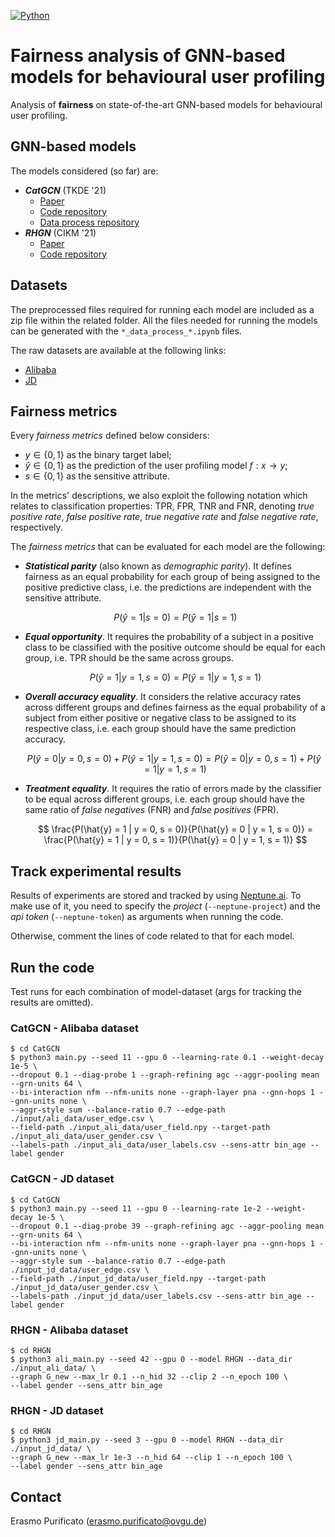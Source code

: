 [![Python](https://img.shields.io/badge/Python-3.8.10-%233776AB?logo=Python)](https://www.python.org/)

# Fairness analysis of GNN-based models for behavioural user profiling

Analysis of **fairness** on state-of-the-art GNN-based models for behavioural user profiling.

## GNN-based models
The models considered (so far) are:

* ***CatGCN*** (TKDE '21)
    * [Paper](https://arxiv.org/abs/2009.05303)
    * [Code repository](https://github.com/TachiChan/CatGCN)
    * [Data process repository](https://github.com/TachiChan/Data_Process)
* ***RHGN*** (CIKM '21)
    * [Paper](https://arxiv.org/abs/2110.07181)
    * [Code repository](https://github.com/CRIPAC-DIG/RHGN)

## Datasets
The preprocessed files required for running each model are included as a zip file within the related folder.
All the files needed for running the models can be generated with the `*_data_process_*.ipynb` files.

The raw datasets are available at the following links:
* [Alibaba](https://tianchi.aliyun.com/dataset/dataDetail?dataId=56)
* [JD](https://github.com/guyulongcs/IJCAI2019_HGAT)

## Fairness metrics
Every *fairness metrics* defined below considers:
* $y \in \lbrace 0,1 \rbrace$ as the binary target label;
* $\hat{y} \in \lbrace 0,1 \rbrace$ as the prediction of the user profiling model $f: x \rightarrow y$;
* $s \in \lbrace 0,1 \rbrace$ as the sensitive attribute.

In the metrics' descriptions, we also exploit the following notation which relates to classification properties: TPR, FPR, TNR and FNR, denoting *true positive rate*, *false positive rate*, *true negative rate* and *false negative rate*, respectively.

The *fairness metrics* that can be evaluated for each model are the following:

* ***Statistical parity*** (also known as *demographic parity*).
    It defines fairness as an equal probability for each group of being assigned to the positive predictive class, i.e. the predictions are independent with the sensitive attribute.
    
    $$
    P(\hat{y} = 1 | s = 0) = P(\hat{y} = 1 | s = 1)
    $$

* ***Equal opportunity***. It requires the probability of a subject in a positive class to be classified with the positive outcome should be equal for each group, i.e. TPR should be the same across groups.
    
    $$
    P(\hat{y} = 1 | y = 1, s = 0) = P(\hat{y} = 1 | y = 1, s = 1)
    $$

* ***Overall accuracy equality***. It considers the relative accuracy rates across different groups and defines fairness as the equal probability of a subject from either positive or negative class to be assigned to its respective class, i.e. each group should have the same prediction accuracy.
    
    $$
    P(\hat{y} = 0 | y = 0, s = 0) + P(\hat{y} = 1 | y = 1, s = 0) = P(\hat{y} = 0 | y = 0, s = 1) + P(\hat{y} = 1 | y = 1, s = 1)
    $$

* ***Treatment equality***. It requires the ratio of errors made by the classifier to be equal across different groups, i.e. each group should have the same ratio of *false negatives* (FNR) and *false positives* (FPR).
    
    $$
    \frac{P(\hat{y} = 1 | y = 0, s = 0)}{P(\hat{y} = 0 | y = 1, s = 0)} = \frac{P(\hat{y} = 1 | y = 0, s = 1)}{P(\hat{y} = 0 | y = 1, s = 1)}
    $$

## Track experimental results
Results of experiments are stored and tracked by using [Neptune.ai](https://neptune.ai/).
To make use of it, you need to specify the *project* (`--neptune-project`) and the *api token* (`--neptune-token`) as arguments when running the code.

Otherwise, comment the lines of code related to that for each model.

## Run the code
Test runs for each combination of model-dataset (args for tracking the results are omitted).

### CatGCN - Alibaba dataset
```
$ cd CatGCN
$ python3 main.py --seed 11 --gpu 0 --learning-rate 0.1 --weight-decay 1e-5 \
--dropout 0.1 --diag-probe 1 --graph-refining agc --aggr-pooling mean --grn-units 64 \
--bi-interaction nfm --nfm-units none --graph-layer pna --gnn-hops 1 --gnn-units none \
--aggr-style sum --balance-ratio 0.7 --edge-path ./input/ali_data/user_edge.csv \
--field-path ./input_ali_data/user_field.npy --target-path ./input_ali_data/user_gender.csv \
--labels-path ./input_ali_data/user_labels.csv --sens-attr bin_age --label gender 
```

### CatGCN - JD dataset
```
$ cd CatGCN
$ python3 main.py --seed 11 --gpu 0 --learning-rate 1e-2 --weight-decay 1e-5 \
--dropout 0.1 --diag-probe 39 --graph-refining agc --aggr-pooling mean --grn-units 64 \
--bi-interaction nfm --nfm-units none --graph-layer pna --gnn-hops 1 --gnn-units none \
--aggr-style sum --balance-ratio 0.7 --edge-path ./input_jd_data/user_edge.csv \
--field-path ./input_jd_data/user_field.npy --target-path ./input_jd_data/user_gender.csv \
--labels-path ./input_jd_data/user_labels.csv --sens-attr bin_age --label gender
```

### RHGN - Alibaba dataset
```
$ cd RHGN
$ python3 ali_main.py --seed 42 --gpu 0 --model RHGN --data_dir ./input_ali_data/ \
--graph G_new --max_lr 0.1 --n_hid 32 --clip 2 --n_epoch 100 \
--label gender --sens_attr bin_age
```

### RHGN - JD dataset
```
$ cd RHGN
$ python3 jd_main.py --seed 3 --gpu 0 --model RHGN --data_dir ./input_jd_data/ \
--graph G_new --max_lr 1e-3 --n_hid 64 --clip 1 --n_epoch 100 \
--label gender --sens_attr bin_age
```

## Contact
Erasmo Purificato (erasmo.purificato@ovgu.de)